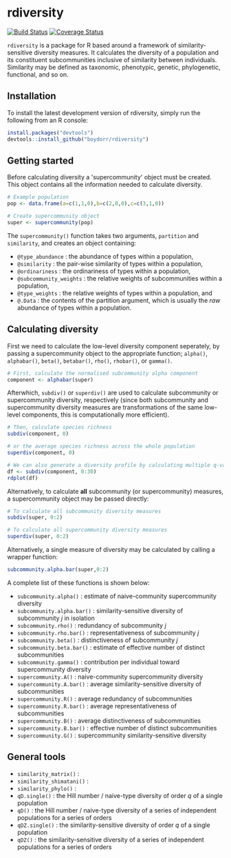 # rdiversity  

[![Build Status](https://travis-ci.org/boydorr/rdiversity.svg?branch=master)](https://travis-ci.org/boydorr/rdiversity)
[![Coverage Status](https://coveralls.io/repos/github/boydorr/rdiversity/badge.svg?branch=master)](https://coveralls.io/github/boydorr/rdiversity?branch=master)

`rdiversity` is a package for R based around a framework of similarity-sensitive diversity measures. It calculates the diversity of a population and its constituent subcommunities inclusive of similarity between individuals. Similarity may be defined as taxonomic, phenotypic, genetic, phylogenetic, functional, and so on. 

## Installation

To install the latest development version of rdiversity, simply run the following from an R console:

```r
install.packages("devtools")
devtools::install_github("boydorr/rdiversity")
```

## Getting started


Before calculating diversity a 'supercommunity' object must be created. This object contains all the information needed to calculate diversity.

```r
# Example population
pop <- data.frame(a=c(1,1,0),b=c(2,0,0),c=c(3,1,0))

# Create supercommunity object
super <- supercommunity(pop)
```

The `supercommunity()` function takes two arguments, `partition` and `similarity`, and creates an object containing:  

* `@type_abundance` : the abundance of types within a population,  
* `@similarity` : the pair-wise similarity of types within a population,  
* `@ordinariness` : the ordinariness of types within a population,  
* `@subcommunity_weights` :  the relative weights of subcommunities within a population,  
* `@type_weights` : the relative weights of types within a population, and  
* `@.Data` : the contents of the partition argument, which is usually the *raw* abundance of types within a population.
    

## Calculating diversity
First we need to calculate the low-level diversity component seperately, by passing a supercommunity object to the appropriate function; `alpha()`, `alphabar()`, `beta()`, `betabar()`, `rho()`, `rhobar()`, or `gamma()`. 

```r
# First, calculate the normalised subcommunity alpha component
component <- alphabar(super)
```

Afterwhich, `subdiv()` or `superdiv()` are used to calculate subcommunity or supercommunity diversity, respectively (since both subcommunity and supercommunity diversity measures are transformations of the same low-level components, this is computationally more efficient).

```r
# Then, calculate species richness
subdiv(component, 0)

# or the average species richness across the whole population
superdiv(component, 0)

# We can also generate a diversity profile by calculating multiple q-values simultaneously
df <- subdiv(component, 0:30)
rdplot(df)
```

Alternatively, to calculate **all** subcommunity (or supercommunity) measures, a supercommunity object may be passed directly:

```r
# To calculate all subcommunity diversity measures
subdiv(super, 0:2)

# To calculate all supercommunity diversity measures
superdiv(super, 0:2)
```


Alternatively, a single measure of diversity may be calculated by calling a wrapper function:
```r
subcommunity.alpha.bar(super,0:2)
```
A complete list of these functions is shown below:

* `subcommunity.alpha()` : estimate of naive-community supercommunity diversity  
* `subcommunity.alpha.bar()` : similarity-sensitive diversity of subcommunity *j* in isolation  
* `subcommunity.rho()` : redundancy of subcommunity *j*  
* `subcommunity.rho.bar()` : representativeness of subcommunity *j*  
* `subcommunity.beta()` : distinctiveness of subcommunity *j*  
* `subcommunity.beta.bar()` : estimate of effective number of distinct subcommunities  
* `subcommunity.gamma()` : contribution per individual toward supercommunity diversity  
* `supercommunity.A()` : naive-community supercommunity diversity  
* `supercommunity.A.bar()` : average similarity-sensitive diversity of subcommunities  
* `supercommunity.R()` : average redundancy of subcommunities  
* `supercommunity.R.bar()` : average representativeness of subcommunities  
* `supercommunity.B()` : average distinctiveness of subcommunities  
* `supercommunity.B.bar()` : effective number of distinct subcommunities  
* `supercommunity.G()` : supercommunity similarity-sensitive diversity  


## General tools
* `similarity_matrix()` :  
* `similarity_shimatani()` :  
* `similarity_phylo()` : 
* `qD.single()` : the Hill number / naive-type diversity of order *q* of a single population  
* `qD()` : the Hill number / naive-type diversity of a series of independent populations for a series of orders  
* `qDZ.single()` : the similarity-sensitive diversity of order *q* of a single population  
* `qDZ()` : the similarity-sensitive diversity of a series of independent populations for a series of orders  







